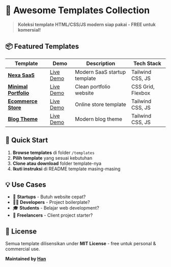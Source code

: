# 🚀 Awesome Templates Collection

> **Koleksi template HTML/CSS/JS modern siap pakai - FREE untuk komersial!**

## 📦 Featured Templates

| Template | Demo | Description | Tech Stack |
|----------|------|-------------|------------|
| **[Nexa SaaS](./templates/nexa-saas)** | [Live Demo]() | Modern SaaS startup template | Tailwind CSS, JS |
| **[Minimal Portfolio](./templates/minimal-portfolio)** | [Live Demo]() | Clean portfolio website | CSS Grid, Flexbox |
| **[Ecommerce Store](./templates/ecommerce-store)** | [Live Demo]() | Online store template | Tailwind CSS, JS |
| **[Blog Theme](./templates/blog-theme)** | [Live Demo]() | Modern blog theme | Tailwind CSS, JS |

## 🎯 Quick Start

1. **Browse templates** di folder `/templates`
2. **Pilih template** yang sesuai kebutuhan
3. **Clone atau download** folder template-nya
4. **Ikuti instruksi** di README template masing-masing

## 💡 Use Cases

- 🏢 **Startups** - Butuh website cepat?
- 👨‍💻 **Developers** - Project boilerplate?
- 🎓 **Students** - Belajar web development?
- 💼 **Freelancers** - Client project starter?

## 📜 License

Semua template dilisensikan under **MIT License** - free untuk personal & commercial use.


**Maintained by [Han](https://github.com/handvi)**
